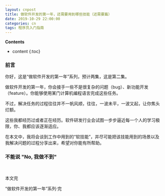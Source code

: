 ```yaml
---
layout: cnpost
title: 做软件开发的第一年，还需要用到哪些技能（还需要篇）
date: 2019-10-29 22:00:00
categories: cn
tags: 程序员入门指南
--- 
```


__Contents__

* content
{:toc}

### 前言

你好，这是“做软件开发的第一年”系列，预计两集，这是第二集。

做软件开发的第一年，你会接手一些不是很复杂的问题（bug）、新功能开发（feature）。你能够使用某门计算机编程语言完成这些任务。

不过，解决任务的过程往往并不一帆风顺，往往，一波未平，一波又起，让你焦头烂额。

这些我都经历过或者正在经历。软件研发行业会试图一步步逼近每一个人的学习极限，你、我都应该逐渐适应。

在本文中，我将会谈到工作中用到的“软技能”，并尽可能把该技能用到的场景以及我解决问题的过程分享出来，希望对你能有所帮助。

### 不能说 "No, 我做不到"



<br>

本文完

“做软件开发的第一年”系列·完